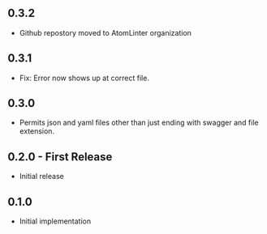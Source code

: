 ## 0.3.2
* Github repostory moved to AtomLinter organization

## 0.3.1
* Fix: Error now shows up at correct file.

## 0.3.0
* Permits json and yaml files other than just ending with swagger and file extension.

## 0.2.0 - First Release
* Initial release

## 0.1.0
* Initial implementation
